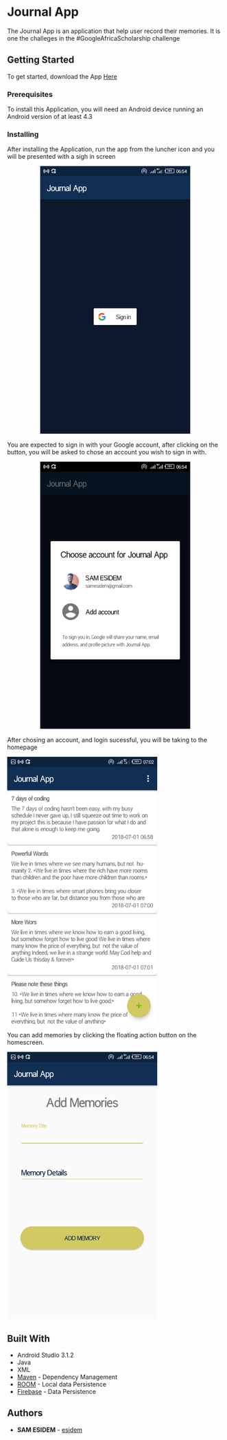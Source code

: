 # Journal App
The Journal App is an application that help user record their memories.
It is one the challeges in the #GoogleAfricaScholarship challenge

## Getting Started
To get started, download the App <a href="https://github.com/ESIDEM/journalApp/raw/master/app/app-debug.apk">Here</a>

### Prerequisites
To install this Application, you will need an Android device running an Android version of at least 4.3 

### Installing
After installing the Application, run the app from the luncher icon and you will be presented with a sigh in screen

<p align="center">
  <img src="https://github.com/ESIDEM/journalApp/blob/master/app/Screenshot_20180701-065410.png" width="350"/>
  </p>
  
  You are expected to sign in with your Google account, after clicking on the button, you will be asked to chose an account you wish to sign in with. 
  
  <p align="center">
  
  <img src="https://github.com/ESIDEM/journalApp/blob/master/app/Screenshot_20180701-065426.png" width="350"/>
  </p>
  
  After chosing an account, and login sucessful, you will be taking to the homepage
  
  <img src="https://github.com/ESIDEM/journalApp/blob/master/app/Screenshot_20180701-070246.png" width="350"/>
  
  </p>
  
  You can add memories by clicking the floating action button on the homescreen.
  
  <img src="https://github.com/ESIDEM/journalApp/blob/master/app/Screenshot_20180701-065454.png" width="350"/>
  </p>

## Built With
  * Android Studio 3.1.2
  * Java
  * XML
  * [Maven](https://maven.apache.org/) - Dependency Management
  * [ROOM](https://developer.android.com/topic/libraries/architecture/room) - Local data Persistence 
  * [Firebase](https://console.firebase.google.com/) - Data Persistence
  
  ## Authors

* **SAM ESIDEM** - [esidem](https://github.com/esidem)

